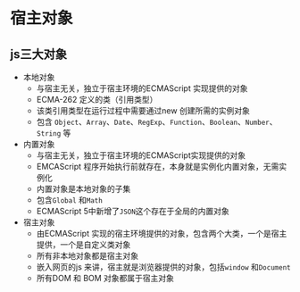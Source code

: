 # 宿主对象

## js三大对象

* 本地对象
  * 与宿主无关，独立于宿主环境的ECMAScript 实现提供的对象
  * ECMA-262 定义的类（引用类型）
  * 该类引用类型在运行过程中需要通过new 创建所需的实例对象
  * 包含 `Object`、`Array`、`Date`、`RegExp`、`Function`、`Boolean`、`Number`、`String` 等
* 内置对象
  * 与宿主无关，独立于宿主环境的ECMAScript实现提供的对象
  * EMCAScript 程序开始执行前就存在，本身就是实例化内置对象，无需实例化
  * 内置对象是本地对象的子集
  * 包含`Global` 和`Math`
  * ECMAScript 5中新增了`JSON`这个存在于全局的内置对象
* 宿主对象
  * 由ECMAScript 实现的宿主环境提供的对象，包含两个大类，一个是宿主提供，一个是自定义类对象
  * 所有非本地对象都是宿主对象
  * 嵌入网页的js 来讲，宿主就是浏览器提供的对象，包括`window` 和`Document`
  * 所有DOM 和 BOM 对象都属于宿主对象

